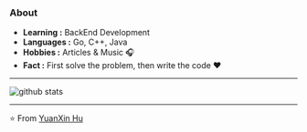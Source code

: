 ### About

-  **Learning :** BackEnd Development
-  **Languages :** Go, C++, Java
-  **Hobbies :** Articles & Music :headphones:
-  **Fact :** First solve the problem, then write the code :heart: 

---------------------------------------------------------------------------------------------------------------------------------------------------------------------------------

![github stats](https://github-readme-stats.vercel.app/api?username=huyuanxin&show_icons=true)

---------------------------------------------------------------------------------------------------------------------------------------------------------------------------------


⭐️ From [YuanXin Hu](https://github.com/huyuanxin)


